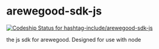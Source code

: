 arewegood-sdk-js
===========

[ ![Codeship Status for hashtag-include/arewegood-sdk-js](https://codeship.com/projects/20bac890-9da6-0132-0154-028d633c913e/status?branch=master)](https://codeship.com/projects/64556)  
  
the js sdk for arewegood. Designed for use with node  
 
